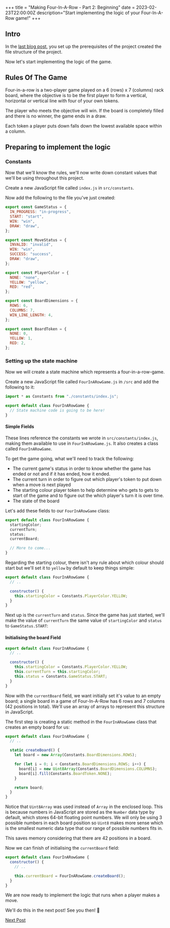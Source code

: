 +++
title = "Making Four-In-A-Row - Part 2: Beginning"
date = 2023-02-23T22:00:00Z
description="Start implementing the logic of your Four-In-A-Row game!"
+++

## Intro

In the [last blog post](@/blog/making-four-in-a-row-part-1), you set up the prerequisites of the project created
the file structure of the project.

Now let's start implementing the logic of the game.

## Rules Of The Game

Four-in-a-row is a two-player game played on a 6 (rows) x 7 (columns) rack
board, where the objective is to be the first player to form a vertical,
horizontal or vertical line with four of your own tokens.

The player who meets the objective will win. If the board is completely filled
and there is no winner, the game ends in a draw.

Each token a player puts down falls down the lowest available space within a column.

## Preparing to implement the logic

### Constants

Now that we'll know the rules, we'll now write down constant values that we'll be using throughout this project.

Create a new JavaScript file called `index.js` in `src/constants`.

Now add the following to the file you've just created:

```js
export const GameStatus = {
  IN_PROGRESS: "in-progress",
  START: "start",
  WIN: "win",
  DRAW: "draw",
};

export const MoveStatus = {
  INVALID: "invalid",
  WIN: "win",
  SUCCESS: "success",
  DRAW: "draw",
};

export const PlayerColor = {
  NONE: "none",
  YELLOW: "yellow",
  RED: "red",
};

export const BoardDimensions = {
  ROWS: 6,
  COLUMNS: 7,
  WIN_LINE_LENGTH: 4,
};

export const BoardToken = {
  NONE: 0,
  YELLOW: 1,
  RED: 2,
};
```

### Setting up the state machine

Now we will create a state machine which represents a four-in-a-row-game.

Create a new JavaScript file called `FourInARowGame.js` in `/src` and add the following to it:

```js
import * as Constants from "./constants/index.js";

export default class FourInARowGame {
  // State machine code is going to be here!
}
```

#### Simple Fields

These lines reference the constants we wrote in `src/constants/index.js`, making them available to use in `FourInARowGame.js`. It also creates a class called
`FourInARowGame`.

To get the game going, what we'll need to track the following:

- The current game's status in order to know whether the game has ended or not and if it has ended, how it ended.
- The current turn in order to figure out which player's token to put down when a move is next played
- The starting colour player token to help determine who gets to gets to start of the game and to figure out the which player's turn it is over time.
- The state of the board

Let's add these fields to our `FourInARowGame` class:

```js
export default class FourInARowGame {
  startingColor;
  currentTurn;
  status;
  currentBoard;

  // More to come...
}
```

Regarding the starting colour, there isn't any rule about which colour should start but we'll set it to `yellow` by default
to keep things simple:

```js
export default class FourInARowGame {
  // ..

  constructor() {
    this.startingColor = Constants.PlayerColor.YELLOW;
  }
}
```

Next up is the `currentTurn` and `status`. Since the game has just started, we'll make the value of `currentTurn` the same value of
`startingColor` and `status` to `GameStatus.START`:

#### Initialising the board Field

```js
export default class FourInARowGame {
  // ..

  constructor() {
    this.startingColor = Constants.PlayerColor.YELLOW;
    this.currentTurn = this.startingColor;
    this.status = Constants.GameStatus.START;
  }
}
```

Now with the `currentBoard` field, we want initially set it's value to an empty board; a single board in a game of Four-In-A-Row has 6 rows and 7 columns (42 positions in total).
We'll use an array of arrays to represent this structure in JavaScript.

The first step is creating a static method in the `FourInARowGame` class that creates an empty board for us:

```js
export default class FourInARowGame {
  // ..

  static createBoard() {
    let board = new Array(Constants.BoardDimensions.ROWS);

    for (let i = 0; i < Constants.BoardDimensions.ROWS; i++) {
      board[i] = new Uint8Array(Constants.BoardDimensions.COLUMNS);
      board[i].fill(Constants.BoardToken.NONE);
    }

    return board;
  }
}
```

Notice that `Uint8Array` was used instead of `Array` in the enclosed loop. This is because numbers in JavaScript are
stored as the `Number` data type by default, which stores 64-bit floating point numbers. We will only be
using 3 possible numbers in each board position so `Uint8` makes more sense which is the smallest numeric data type that
our range of possible numbers fits in.

This saves memory considering that there are 42 positions in a board.

Now we can finish of initialising the `currentBoard` field:

```js
export default class FourInARowGame {
  constructor() {
    // ..

    this.currentBoard = FourInARowGame.createBoard();
  }
}
```

We are now ready to implement the logic that runs when a player makes a move.

We'll do this in the next post! See you then! 👋

[Next Post](@/blog/making-four-in-a-row-part-3)
